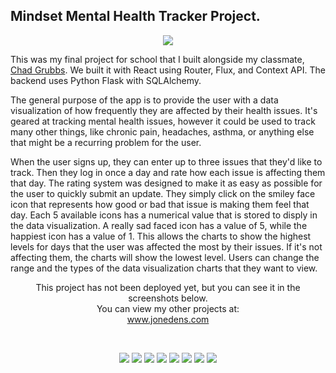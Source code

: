 ## Mindset Mental Health Tracker Project.

<p align="center">
<a href="https://www.jonedens.com" target="_blank"><img src="https://www.jonedens.com/images/mindset/mindset-logo.png" /></a>
</p>

This was my final project for school that I built alongside my classmate, <a href="https://github.com/Chadmichaelg">Chad Grubbs</a>. We built it with React using Router, Flux, and Context API. The backend uses Python Flask with SQLAlchemy.

The general purpose of the app is to provide the user with a data visualization of how frequently they are affected by their health issues. It's geared at tracking mental health issues, however it could be used to track many other things, like chronic pain, headaches, asthma, or anything else that might be a recurring problem for the user.

When the user signs up, they can enter up to three issues that they'd like to track. Then they log in once a day and rate how each issue is affecting them that day. The rating system was designed to make it as easy as possible for the user to quickly submit an update. They simply click on the smiley face icon that represents how good or bad that issue is making them feel that day. Each 5 available icons has a numerical value that is stored to disply in the data visualization. A really sad faced icon has a value of 5, while the happiest icon has a value of 1. This allows the charts to show the highest levels for days that the user was affected the most by their issues. If it's not affecting them, the charts will show the lowest level. Users can change the range and the types of the data visualization charts that they want to view.

<!-- <p align="center">
This project has been deployed with Vercel, so you can view it live at:<br />
	<a href="https://star-wars-4ga.vercel.app" target="_blank">https://star-wars-4ga.vercel.app</a>
</p> -->
<p align="center">
This project has not been deployed yet, but you can see it in the screenshots below.<br /> You can view my other projects at:<br />
	<a href="https://www.jonedens.com" target="_blank">www.jonedens.com</a>
</p>
<br />

<p align="center">
<a href="https://www.jonedens.com" target="_blank"><img src="https://www.jonedens.com/images/mindset/mindset_0.png" /></a>
<a href="https://www.jonedens.com" target="_blank"><img src="https://www.jonedens.com/images/mindset/mindset_1.png" /></a>
<a href="https://www.jonedens.com" target="_blank"><img src="https://www.jonedens.com/images/mindset/mindset_2.png" /></a>
<a href="https://www.jonedens.com" target="_blank"><img src="https://www.jonedens.com/images/mindset/mindset_3.png" /></a>
<a href="https://www.jonedens.com" target="_blank"><img src="https://www.jonedens.com/images/mindset/mindset_4.png" /></a>
<a href="https://www.jonedens.com" target="_blank"><img src="https://www.jonedens.com/images/mindset/mindset_5.png" /></a>
<a href="https://www.jonedens.com" target="_blank"><img src="https://www.jonedens.com/images/mindset/mindset_6.png" /></a>
<a href="https://www.jonedens.com" target="_blank"><img src="https://www.jonedens.com/images/mindset/mindset-logo.png" /></a>
</p>

<!-- # WebApp boilerplate with React JS and Flask API

[![Open in Gitpod](https://gitpod.io/button/open-in-gitpod.svg)](https://gitpod.io#https://github.com/4GeeksAcademy/react-flask-hello.git)

<p align="center">
<a href="https://www.loom.com/share/f37c6838b3f1496c95111e515e83dd9b"><img src="https://github.com/4GeeksAcademy/flask-rest-hello/blob/main/docs/assets/how-to.png?raw=true?raw=true" /></a>
</p>

### Styles

You can update the `styles/index.scss` or create new `.scss` files inside `styles/` and import them into your current scss or js files depending on your needs.

### Components

Add more files into your `./src/js/components` or styles folder as you need them and import them into your current files as needed.

💡Note: There is an example using the Context API inside `views/demo.js`;

### Views (Components)

Add more files into your `./src/js/views` and import them in `./src/js/layout.jsx`.

### Context

This boilerplate comes with a centralized general Context API. The file `./src/js/store/flux.js` has a base structure for the store, we encourage you to change it and adapt it to your needs.

React Context [docs](https://reactjs.org/docs/context.html)
BreathCode Lesson [view](https://content.breatheco.de/lesson/react-hooks-explained)

The `Provider` is already set. You can consume from any component using the useContext hook to get the `store` and `actions` from the Context. Check `/views/demo.js` to see a demo.

```jsx
import { Context } from "../store/appContext";
const MyComponentSuper = () => {
    //here you use useContext to get store and actions
    const { store, actions } = useContext(Context);
    return <div>{/* you can use your actions or store inside the html */}</div>;
};
```

### Back-End Manual Installation:

It is recomended to install the backend first, make sure you have Python 3.8, Pipenv and a database engine (Posgress recomended)

1. Install the python packages: `$ pipenv install`
2. Create a .env file based on the .env.example: `$ cp .env.example .env`
3. Install your database engine and create your database, depending on your database you have to create a DATABASE_URL variable with one of the possible values, make sure yo replace the valudes with your database information:

| Engine    | DATABASE_URL                                        |
| --------- | --------------------------------------------------- |
| SQLite    | sqlite:////test.db                                  |
| MySQL     | mysql://username:password@localhost:port/example    |
| Postgress | postgres://username:password@localhost:5432/example |

4. Migrate the migrations: `$ pipenv run migrate` (skip if you have not made changes to the models on the `./src/api/models.py`)
5. Run the migrations: `$ pipenv run upgrade`
6. Run the application: `$ pipenv run start`

### Backend Populate Table Users

To insert test users in the database execute the following command:

```sh
$ flask insert-test-users 5
```

And you will see the following message:

```
  Creating test users
  test_user1@test.com created.
  test_user2@test.com created.
  test_user3@test.com created.
  test_user4@test.com created.
  test_user5@test.com created.
  Users created successfully!
```

To update with all yours tables you can edit the file app.py and go to the line 80 to insert the code to populate others tables

### Front-End Manual Installation:

-   Make sure you are using node version 14+ and that you have already successfully installed and runned the backend.

1. Install the packages: `$ npm install`
2. Start coding! start the webpack dev server `$ npm run start`

## Publish your website!

This boilerplate it's 100% integrated with Herkou, just by pushing your changes to the heroku repository it will deploy: `$ git push heroku main`

    	// "prettier-webpack-plugin": "^1.2.0",

"dotenv-webpack": "^1.7.0",
"friendly-errors-webpack-plugin": "^1.7.0", -->
